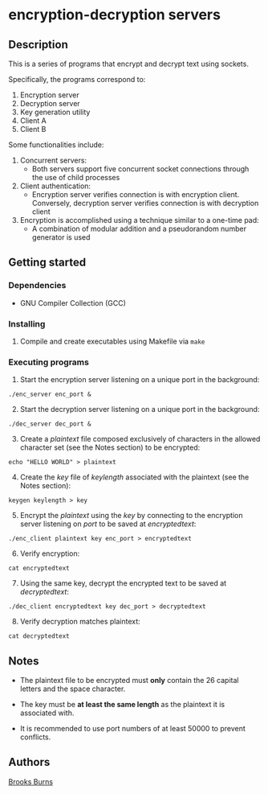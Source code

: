 # encryption-decryption servers

## Description

This is a series of programs that encrypt and decrypt text using sockets.

Specifically, the programs correspond to:
1. Encryption server
2. Decryption server
3. Key generation utility
4. Client A
5. Client B

Some functionalities include:
1. Concurrent servers:
    - Both servers support five concurrent socket connections through the use
    of child processes
2. Client authentication:
    - Encryption server verifies connection is with encryption client.
    Conversely, decryption server verifies connection is with decryption client
3. Encryption is accomplished using a technique similar to a one-time pad:
    - A combination of modular addition and a pseudorandom number generator is
    used

## Getting started

### Dependencies

- GNU Compiler Collection (GCC)

### Installing

1. Compile and create executables using Makefile via ```make```

### Executing programs

1. Start the encryption server listening on a unique port in the background:

```./enc_server enc_port &```

2. Start the decryption server listening on a unique port in the background:

```./dec_server dec_port &```

3. Create a *plaintext* file composed exclusively of characters in the allowed
character set (see the Notes section) to be encrypted:

```echo "HELLO WORLD" > plaintext```

4. Create the *key* file of *keylength* associated with the plaintext (see the
Notes section):

```keygen keylength > key```

5. Encrypt the *plaintext* using the *key* by connecting to the encryption
server listening on *port* to be saved at *encryptedtext*:

```./enc_client plaintext key enc_port > encryptedtext```

6. Verify encryption:

```cat encryptedtext```

7. Using the same key, decrypt the encrypted text to be saved at
*decryptedtext*:

```./dec_client encryptedtext key dec_port > decryptedtext```

8. Verify decryption matches plaintext:

```cat decryptedtext```

## Notes

- The plaintext file to be encrypted must **only** contain the 26 capital
letters and the space character.

- The key must be **at least the same length** as the plaintext it is
associated with.

- It is recommended to use port numbers of at least 50000 to prevent conflicts.

## Authors

[Brooks Burns](https://github.com/Brrookss)